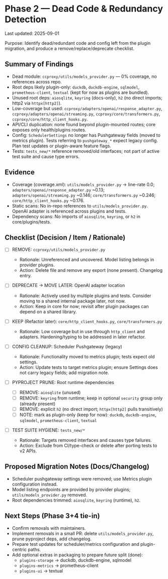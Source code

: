 # Phase 2 — Dead Code & Redundancy Detection

Last updated: 2025-09-01

Purpose: Identify dead/redundant code and config left from the plugin migration, and produce a remove/replace/deprecate checklist.

## Summary of Findings

- Dead module: `ccproxy/utils/models_provider.py` — 0% coverage, no references across repo.
- Root deps likely plugin-only: `duckdb`, `duckdb-engine`, `sqlmodel`, `prometheus-client`, `textual` (kept for now as plugins are bundled).
- Unused root deps: `aiosqlite`, `keyring` (docs-only), `h2` (no direct imports; http2 via `httpx[http2]`).
- Low-coverage but used: `ccproxy/adapters/openai/response_adapter.py`, `ccproxy/adapters/openai/streaming.py`, `ccproxy/core/transformers.py`, `ccproxy/core/http_client_hooks.py`.
- API/CLI duplication: none found beyond plugin-mounted routes; core exposes only health/plugins routes.
- Config: `SchedulerSettings` no longer has Pushgateway fields (moved to metrics plugin). Tests referring to `pushgateway_*` expect legacy config. Plan test updates or plugin-aware feature flags.
- Tests: `tests_new/*` reference removed/old interfaces; not part of active test suite and cause type errors.

## Evidence

- Coverage (coverage.xml): `utils/models_provider.py` → line-rate 0.0; `adapters/openai/response_adapter.py` ~0.13; `adapters/openai/streaming.py` ~0.146; `core/transformers.py` ~0.246; `core/http_client_hooks.py` ~0.176.
- Static scans: No in-repo references to `utils/models_provider.py`. OpenAI adapter is referenced across plugins and tests.
- Dependency scans: No imports of `aiosqlite`, `keyring`, or `h2` in core/plugins/tests.

## Checklist (Decision / Item / Rationale)

- [ ] REMOVE: `ccproxy/utils/models_provider.py`
  - Rationale: Unreferenced and uncovered. Model listing belongs in provider plugins.
  - Action: Delete file and remove any export (none present). Changelog entry.

- [ ] DEPRECATE → MOVE LATER: OpenAI adapter location
  - Rationale: Actively used by multiple plugins and tests. Consider moving to a shared internal package later, not now.
  - Action: Keep in core for now; revisit after plugin packages can depend on a shared library.

- [ ] KEEP (Refactor later): `core/http_client_hooks.py`, `core/transformers.py`
  - Rationale: Low coverage but in use through `http_client` and adapters. Hardening/typing to be addressed in later refactor.

- [ ] CONFIG CLEANUP: Scheduler Pushgateway (legacy)
  - Rationale: Functionality moved to metrics plugin; tests expect old settings.
  - Action: Update tests to target metrics plugin; ensure Settings does not carry legacy fields; add migration note.

- [ ] PYPROJECT PRUNE: Root runtime dependencies
  - [ ] REMOVE: `aiosqlite` (unused)
  - [ ] REMOVE: `keyring` from runtime; keep in optional `security` group only (already present)
  - [ ] REMOVE: explicit `h2` (no direct import; `httpx[http2]` pulls transitively)
  - [ ] NOTE: mark as plugin-only (keep for now): `duckdb`, `duckdb-engine`, `sqlmodel`, `prometheus-client`, `textual`

- [ ] TEST SUITE HYGIENE: `tests_new/*`
  - Rationale: Targets removed interfaces and causes type failures.
  - Action: Exclude from CI/type-check or delete after porting tests to v2 APIs.

## Proposed Migration Notes (Docs/Changelog)

- Scheduler pushgateway settings were removed; use Metrics plugin configuration instead.
- Model listing endpoints are provided by provider plugins; `utils/models_provider.py` removed.
- Root dependencies trimmed: `aiosqlite`, `keyring` (runtime), `h2`.

## Next Steps (Phase 3+4 tie-in)

- Confirm removals with maintainers.
- Implement removals in a small PR: delete `utils/models_provider.py`, prune pyproject deps, add changelog.
- Prepare test updates for scheduler/metrics configuration and plugin-centric paths.
- Add optional extras in packaging to prepare future split (done):
  - `plugins-storage` → duckdb, duckdb-engine, sqlmodel
  - `plugins-metrics` → prometheus-client
  - `plugins-ui` → textual


